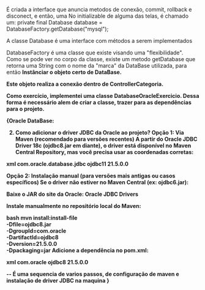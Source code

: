 É criada a interface que anuncia metodos de conexão, commit, rollback e disconect, e então, uma
No initializable de alguma das telas, é chamado um:
private final Database database = DatabaseFactory.getDatabase("mysql");

A classe Database é uma interface com métodos a serem implementados

DatabaseFactory é uma classe que existe visando uma "flexibilidade". Como se pode
ver no corpo da classe, existe um metodo getDatabase que retorna uma String com o nome
da "marca" da DataBase utilizada, para então <b>Instânciar<b> o objeto certo de DataBase. 

Este objeto realiza a conexão dentro de ControllerCategoria.

Como exercício, implementei uma classe DatabaseOracleExercicio. Dessa forma
é necessário alem de criar a classe, trazer para as dependências para o projeto.



{Oracle DataBase:

2. Como adicionar o driver JDBC da Oracle ao projeto?
Opção 1: Via Maven (recomendado para versões recentes)
A partir do Oracle JDBC Driver 18c (ojdbc8.jar em diante), o driver está disponível no Maven Central Repository, mas você precisa usar as coordenadas corretas:

xml
<dependency>
<groupId>com.oracle.database.jdbc</groupId>
<artifactId>ojdbc11</artifactId> <!-- ou ojdbc10, ojdbc8 -->
<version>21.5.0.0</version> <!-- Verifique a versão mais recente -->
</dependency>

Opção 2: Instalação manual (para versões mais antigas ou casos específicos)
Se o driver não estiver no Maven Central (ex: ojdbc6.jar):

Baixe o JAR do site da Oracle:
Oracle JDBC Drivers

Instale manualmente no repositório local do Maven:

bash
mvn install:install-file \
-Dfile=ojdbc8.jar \
-DgroupId=com.oracle \
-DartifactId=ojdbc8 \
-Dversion=21.5.0.0 \
-Dpackaging=jar
Adicione a dependência no pom.xml:

xml
<dependency>
<groupId>com.oracle</groupId>
<artifactId>ojdbc8</artifactId>
<version>21.5.0.0</version>
</dependency>

-- É uma sequencia de varios passos, de configuração de maven e instalação de driver JDBC na maquina
}